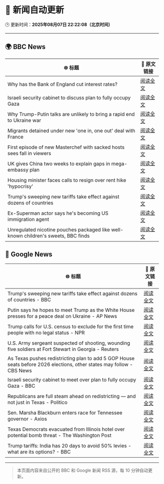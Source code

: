 # 🧠 新闻自动更新

🕒 更新时间：**2025年08月07日 22:22:08（北京时间）**

---

## 🌍 BBC News

| 🌐 标题 | 🔗 原文链接 |
|--------|-------------|
| Why has the Bank of England cut interest rates? | [阅读全文](https://www.bbc.com/news/articles/cq6899yleg8o?at_medium=RSS&at_campaign=rss) |
| Israeli security cabinet to discuss plan to fully occupy Gaza | [阅读全文](https://www.bbc.com/news/articles/c8ryekj1m1do?at_medium=RSS&at_campaign=rss) |
| Why Trump-Putin talks are unlikely to bring a rapid end to Ukraine war | [阅读全文](https://www.bbc.com/news/articles/c14gkkzvpx8o?at_medium=RSS&at_campaign=rss) |
| Migrants detained under new 'one in, one out' deal with France | [阅读全文](https://www.bbc.com/news/articles/ce35v0zyzvlo?at_medium=RSS&at_campaign=rss) |
| First episode of new Masterchef with sacked hosts sees fall in viewers | [阅读全文](https://www.bbc.com/news/articles/c1w83e44e21o?at_medium=RSS&at_campaign=rss) |
| UK gives China two weeks to explain gaps in mega-embassy plan | [阅读全文](https://www.bbc.com/news/articles/ce932995ny2o?at_medium=RSS&at_campaign=rss) |
| Housing minister faces calls to resign over rent hike 'hypocrisy' | [阅读全文](https://www.bbc.com/news/articles/czerl5dy0kgo?at_medium=RSS&at_campaign=rss) |
| Trump's sweeping new tariffs take effect against dozens of countries | [阅读全文](https://www.bbc.com/news/articles/cx23jmvn5yzo?at_medium=RSS&at_campaign=rss) |
| Ex-Superman actor says he's becoming US immigration agent | [阅读全文](https://www.bbc.com/news/articles/c5yp8l3z0g5o?at_medium=RSS&at_campaign=rss) |
| Unregulated nicotine pouches packaged like well-known children's sweets, BBC finds | [阅读全文](https://www.bbc.com/news/articles/cnv75dd3v37o?at_medium=RSS&at_campaign=rss) |

## 📰 Google News

| 🌐 标题 | 🔗 原文链接 |
|--------|-------------|
| Trump's sweeping new tariffs take effect against dozens of countries - BBC | [阅读全文](https://news.google.com/rss/articles/CBMiWkFVX3lxTE1yekxyMUFxRmpONEtzS08xdHliQjc1MlpJM2FPSnVnR3dMZEFEQXh0bEluaGV2WHV3X1Z4WlRPV0RCU18zT1BOMlRKbGVQZmJmcEpfZ3VqX1pld9IBX0FVX3lxTE5yanpsNmV6Tm9WRGJ2UlV3cmprU3Axa2ZmQ3RLbXpzaG9rbDZtam9VOFJJUFF1aWltYjg2dEVOSlFKUTRSY3JpTzh1NWg5ZzlDSTR0dTNPNGVSQXhqU204?oc=5) |
| Putin says he hopes to meet Trump as the White House presses for a peace deal on Ukraine - AP News | [阅读全文](https://news.google.com/rss/articles/CBMirAFBVV95cUxQWlFXaDZxY29Bci02aU5ySUFFSGZpaTBwMXp3WGpEMDkteEpFUFJXZjFnWWo2LUZMU1Z6bW1vLW1rMTg5VU4tMlhhYlFJRV9kRVBZZVpYbDZXZjFEV2FtR2IzczlRWWZxdUVvRzZhaWlObk5aUW9uYW55QzktTENNb3NkQkthMjJNMnlsbVRuRkFLd21od1BNdVRBSkd3UldlbjBXVTRjaWZpNHFY?oc=5) |
| Trump calls for U.S. census to exclude for the first time people with no legal status - NPR | [阅读全文](https://news.google.com/rss/articles/CBMihwFBVV95cUxPN1poU2RoVUZOb1B1Z3NCTU5uSHZDYktSTEw1TEp4ckMtbHBheHdVX19tZjZ4bUgtZkxlekF1OTdENUxDNVFZWF9sUXZlWUhIMUg3MnZCcHFWWkJvSkgwekI1QmU1ZUpNSmFjRTlpS0d6VzRuS2xseTVhMU5YdUhnVnpHZy1sV1k?oc=5) |
| U.S. Army sergeant suspected of shooting, wounding five soldiers at Fort Stewart in Georgia - Reuters | [阅读全文](https://news.google.com/rss/articles/CBMiwgFBVV95cUxQbHZ4d0JURUpseE5BOExQRjBtTlBNT190dTFEWUl6U0syVGZwZkNTbHFXcmdmZVU0dlJtTmtHdVlSVF9xNGhLbWtrcTl1bXhhR3VGeGFXQ19WWEhfTzVmUXJYYWRfWkgxdHItT3FLOGxwN21CU05GS3U4emZzLS1zdkhSOGY3TGtRNjNyT2JoT2g1aG91VnU2WTF1M0dhWGFUQmhtWmYxZXdQNGxFd1VDQkFBVUlJdEQ1aXYyYTRLOGdYUQ?oc=5) |
| As Texas pushes redistricting plan to add 5 GOP House seats before 2026 elections, other states may follow - CBS News | [阅读全文](https://news.google.com/rss/articles/CBMilgFBVV95cUxPMTlmZFkxT3A5djFKQUhlSk8yeFFxVnVvMWdXWkhGUnk1VS1SZ0FKRFctbGJQMi11TFJxaDJEWVRRV05OdVI1cEJKdXdEZjlJSkl2Q3gxUHRGNmswbU5JUWR0SldlRDNfcTE1QTdlRGM4eGFscXc1Y3g5TnRIQ0dibU5XWFREQ19iUEU0NDZGcDhYazlHMXfSAZsBQVVfeXFMUG1namtMeUU3X2JZTlBxWV9wUmNueFl4ZGtpS1JTWFRkdWdxZEhyRlRuUjNteU9NVUxYV0xpR0NuUDBFQ24talNJNkk1ZUZnZk4wYkkwd1MwSzMyc0xwSkEydk9Jc1ZBb0JueUhIZ0s1UTl4N2FzLVVzZ2wwN3VJcWZkWE9Fd2FndGhLSE5mLXUwMklnZ3FDbEhtTzA?oc=5) |
| Israeli security cabinet to meet over plan to fully occupy Gaza - BBC | [阅读全文](https://news.google.com/rss/articles/CBMiWkFVX3lxTE1OM2dZcU42YWFkZXh3ZC1sLXl5MVU2SFJRbi03TTJTSU9lY0VodXNNMUNqQmpvaFhNLVFxcEp0ZEdDdmxTUzJWanlnSXAzcmJyNUFMSVhRTHBzUdIBX0FVX3lxTE5sbG1wNUFWY1h3MEhjcDdodWFVLWNoUzZFekliZ0hUSVNMTG1PdklLbHRUWVV4OTVVNXY5UW9kLWJ1OWlzS3BVbFNBQS0zUlRzN2ZXUkZKZ2NmbVVjUHNn?oc=5) |
| Republicans are full steam ahead on redistricting — and not just in Texas - Politico | [阅读全文](https://news.google.com/rss/articles/CBMivgFBVV95cUxQbkdxcnJDeUc5WEZpdjlHb3d5T3ZyZ184ZXJLZGJVUHNFbnduWUY0QllSWkFiTU1LUVNaYzg4TEllekM1NXEtUjVWdGM4MU5MOURBQkxzX0NFUDdVS3pfWW1yT2tUcnlobkh6ZWN4MVpPQW42bTJwNE9fZlp1eW9HcVQ2NTNBaWxxTDQ3aFFGUG84eDN4YjFWaUpYWHNCbjQ4Q01DRWxrT2phdnJ2U3U3ZGhTTDRPYkNkREFyRzFB?oc=5) |
| Sen. Marsha Blackburn enters race for Tennessee governor - Axios | [阅读全文](https://news.google.com/rss/articles/CBMipAFBVV95cUxPSGN5S0ZnODJwWm5lQTk5Q1VYOXRXd1JUVEh5ekY2UnBuRGFZR1NIUU9wZUpjanI5bkFlUjN1dzB5Ym44RF9rdmJpWFVPY3E3N0F5clRCbzAzVk5oOG53dUhWS2FaVkJVbk5uUjF5M1dhVWlLbmNCU21Fazh2WTVkSmNtRG9zTzFuUDNOakZ5dFAzQmZ6YkNHQTdXQ005VFBQb2Jkbw?oc=5) |
| Texas Democrats evacuated from Illinois hotel over potential bomb threat - The Washington Post | [阅读全文](https://news.google.com/rss/articles/CBMinwFBVV95cUxPbWcwVktzQjRVdXM0a3FDT2IzTFdpR2VCT0E5enlhME9aZk9NV0x2RDc3ZWFsLTFjVWRQVzBEZXBCQkxRaWVtdkstVnJ0dUxGWnd2clhKNTRZM1hoejFlUFNGR3BsRFhra3FTREhDV0g5bUV4N01ybzNNczlqdHZhb2UwQ2lWcFBlcnhvbk5wS1Y1c2pRMUhqTzNZWkJZSTg?oc=5) |
| Trump tariffs: India has 20 days to avoid 50% levies - what are its options? - BBC | [阅读全文](https://news.google.com/rss/articles/CBMiWkFVX3lxTE9Ia08waTJ4WmFwV1hQMEZDWWRDaFU4ZW1JUzhYUjFmREJZRHh2bUVHclVpcE9fZE81a2lud25qUU5JVjFUaTJUWGhKQ3Vac3J6V3ZuRC13Z25wZ9IBX0FVX3lxTE51djNvbmxWSGMxRU1CbVpHSF9Xdk9Jc2x2UUdMTi1XMnJmRkVWZFBPWWIzVFY4Q25UbE1rNXB2YmtoejJRU3FjVVROanhkT0NLMHZXWXFyVDNYRExmNXh3?oc=5) |

---
> 本页面内容来自公开的 BBC 和 Google 新闻 RSS 源，每 10 分钟自动更新。